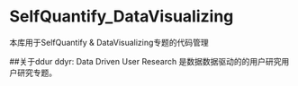 # SelfQuantify_DataVisualizing
本库用于SelfQuantify &amp; DataVisualizing专题的代码管理

##关于ddur
ddyr: Data Driven User Research
是数据数据驱动的的用户研究用户研究专题。
